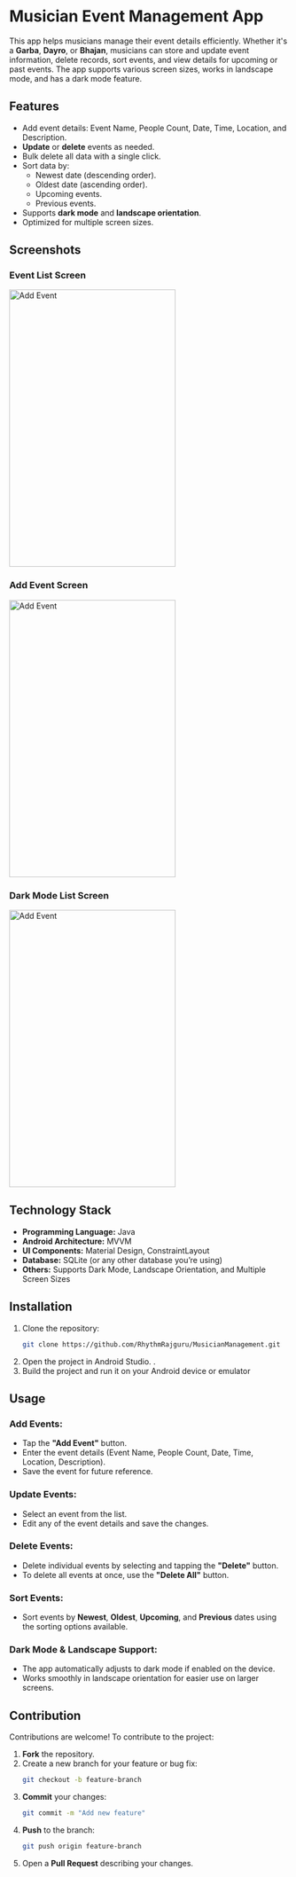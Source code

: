 # Musician Event Management App

This app helps musicians manage their event details efficiently. Whether it's a **Garba**, **Dayro**, or **Bhajan**, musicians can store and update event information, delete records, sort events, and view details for upcoming or past events. The app supports various screen sizes, works in landscape mode, and has a dark mode feature.

## Features

- Add event details: Event Name, People Count, Date, Time, Location, and Description.
- **Update** or **delete** events as needed.
- Bulk delete all data with a single click.
- Sort data by:
  - Newest date (descending order).
  - Oldest date (ascending order).
  - Upcoming events.
  - Previous events.
- Supports **dark mode** and **landscape orientation**.
- Optimized for multiple screen sizes.

## Screenshots

### Event List Screen
<img src="https://github.com/user-attachments/assets/4afb8cb7-3632-4e53-bb99-6a961c28fffe" alt="Add Event" width="300" height="500">

### Add Event Screen
<img src="https://github.com/user-attachments/assets/fdaf9516-659c-401b-aec8-b19de8335011" alt="Add Event" width="300" height="500">

### Dark Mode List Screen
<img src="https://github.com/user-attachments/assets/4e233c33-6be5-4390-bc6a-e67d546c3562" alt="Add Event" width="300" height="500">


## Technology Stack

- **Programming Language:** Java
- **Android Architecture:** MVVM
- **UI Components:** Material Design, ConstraintLayout
- **Database:** SQLite (or any other database you’re using)
- **Others:** Supports Dark Mode, Landscape Orientation, and Multiple Screen Sizes

## Installation

1. Clone the repository:
   ```bash
   git clone https://github.com/RhythmRajguru/MusicianManagement.git
   
2. Open the project in Android Studio.
 . 
3. Build the project and run it on your Android device or emulator


## Usage

### Add Events:
- Tap the **"Add Event"** button.
- Enter the event details (Event Name, People Count, Date, Time, Location, Description).
- Save the event for future reference.

### Update Events:
- Select an event from the list.
- Edit any of the event details and save the changes.

### Delete Events:
- Delete individual events by selecting and tapping the **"Delete"** button.
- To delete all events at once, use the **"Delete All"** button.

### Sort Events:
- Sort events by **Newest**, **Oldest**, **Upcoming**, and **Previous** dates using the sorting options available.

### Dark Mode & Landscape Support:
- The app automatically adjusts to dark mode if enabled on the device.
- Works smoothly in landscape orientation for easier use on larger screens.

## Contribution

Contributions are welcome! To contribute to the project:

1. **Fork** the repository.
2. Create a new branch for your feature or bug fix:
    ```bash
    git checkout -b feature-branch
    ```
3. **Commit** your changes:
    ```bash
    git commit -m "Add new feature"
    ```
4. **Push** to the branch:
    ```bash
    git push origin feature-branch
    ```
5. Open a **Pull Request** describing your changes.

